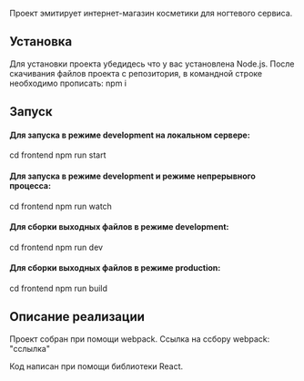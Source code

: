 Проект эмитирует интернет-магазин косметики для ногтевого сервиса. 

## Установка
Для установки проекта убедидесь что у вас установлена Node.js.
После скачивания файлов проекта с репозитория, в командной строке необходимо прописать:
npm i

## Запуск
#### Для запуска в режиме development на локальном сервере: 
cd frontend
npm run start
#### Для запуска в режиме development и режиме непрерывного процесса: 
cd frontend
npm run watch
#### Для сборки выходных файлов в режиме development:
cd frontend
npm run dev
#### Для сборки выходных файлов в режиме production:
cd frontend
npm run build

## Описание реализации
Проект собран при помощи webpack. 
Ссылка на ссбору webpack: "сслылка"

Код написан при помощи библиотеки React.
